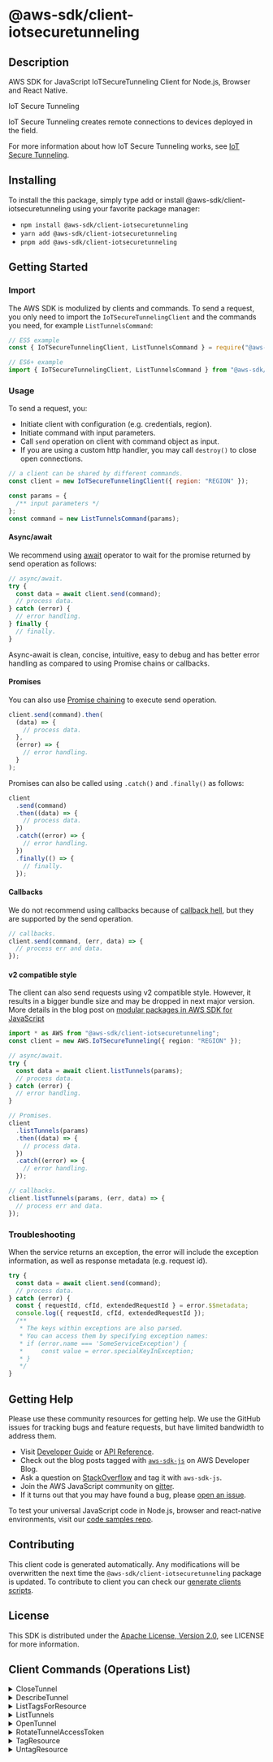 <!-- generated file, do not edit directly -->

# @aws-sdk/client-iotsecuretunneling

## Description

AWS SDK for JavaScript IoTSecureTunneling Client for Node.js, Browser and React Native.

<fullname>IoT Secure Tunneling</fullname>

<p>IoT Secure Tunneling creates remote connections to devices deployed in the
field.</p>
<p>For more information about how IoT Secure Tunneling works, see <a href="https://docs.aws.amazon.com/iot/latest/developerguide/secure-tunneling.html">IoT
Secure Tunneling</a>.</p>

## Installing

To install the this package, simply type add or install @aws-sdk/client-iotsecuretunneling
using your favorite package manager:

- `npm install @aws-sdk/client-iotsecuretunneling`
- `yarn add @aws-sdk/client-iotsecuretunneling`
- `pnpm add @aws-sdk/client-iotsecuretunneling`

## Getting Started

### Import

The AWS SDK is modulized by clients and commands.
To send a request, you only need to import the `IoTSecureTunnelingClient` and
the commands you need, for example `ListTunnelsCommand`:

```js
// ES5 example
const { IoTSecureTunnelingClient, ListTunnelsCommand } = require("@aws-sdk/client-iotsecuretunneling");
```

```ts
// ES6+ example
import { IoTSecureTunnelingClient, ListTunnelsCommand } from "@aws-sdk/client-iotsecuretunneling";
```

### Usage

To send a request, you:

- Initiate client with configuration (e.g. credentials, region).
- Initiate command with input parameters.
- Call `send` operation on client with command object as input.
- If you are using a custom http handler, you may call `destroy()` to close open connections.

```js
// a client can be shared by different commands.
const client = new IoTSecureTunnelingClient({ region: "REGION" });

const params = {
  /** input parameters */
};
const command = new ListTunnelsCommand(params);
```

#### Async/await

We recommend using [await](https://developer.mozilla.org/en-US/docs/Web/JavaScript/Reference/Operators/await)
operator to wait for the promise returned by send operation as follows:

```js
// async/await.
try {
  const data = await client.send(command);
  // process data.
} catch (error) {
  // error handling.
} finally {
  // finally.
}
```

Async-await is clean, concise, intuitive, easy to debug and has better error handling
as compared to using Promise chains or callbacks.

#### Promises

You can also use [Promise chaining](https://developer.mozilla.org/en-US/docs/Web/JavaScript/Guide/Using_promises#chaining)
to execute send operation.

```js
client.send(command).then(
  (data) => {
    // process data.
  },
  (error) => {
    // error handling.
  }
);
```

Promises can also be called using `.catch()` and `.finally()` as follows:

```js
client
  .send(command)
  .then((data) => {
    // process data.
  })
  .catch((error) => {
    // error handling.
  })
  .finally(() => {
    // finally.
  });
```

#### Callbacks

We do not recommend using callbacks because of [callback hell](http://callbackhell.com/),
but they are supported by the send operation.

```js
// callbacks.
client.send(command, (err, data) => {
  // process err and data.
});
```

#### v2 compatible style

The client can also send requests using v2 compatible style.
However, it results in a bigger bundle size and may be dropped in next major version. More details in the blog post
on [modular packages in AWS SDK for JavaScript](https://aws.amazon.com/blogs/developer/modular-packages-in-aws-sdk-for-javascript/)

```ts
import * as AWS from "@aws-sdk/client-iotsecuretunneling";
const client = new AWS.IoTSecureTunneling({ region: "REGION" });

// async/await.
try {
  const data = await client.listTunnels(params);
  // process data.
} catch (error) {
  // error handling.
}

// Promises.
client
  .listTunnels(params)
  .then((data) => {
    // process data.
  })
  .catch((error) => {
    // error handling.
  });

// callbacks.
client.listTunnels(params, (err, data) => {
  // process err and data.
});
```

### Troubleshooting

When the service returns an exception, the error will include the exception information,
as well as response metadata (e.g. request id).

```js
try {
  const data = await client.send(command);
  // process data.
} catch (error) {
  const { requestId, cfId, extendedRequestId } = error.$$metadata;
  console.log({ requestId, cfId, extendedRequestId });
  /**
   * The keys within exceptions are also parsed.
   * You can access them by specifying exception names:
   * if (error.name === 'SomeServiceException') {
   *     const value = error.specialKeyInException;
   * }
   */
}
```

## Getting Help

Please use these community resources for getting help.
We use the GitHub issues for tracking bugs and feature requests, but have limited bandwidth to address them.

- Visit [Developer Guide](https://docs.aws.amazon.com/sdk-for-javascript/v3/developer-guide/welcome.html)
  or [API Reference](https://docs.aws.amazon.com/AWSJavaScriptSDK/v3/latest/index.html).
- Check out the blog posts tagged with [`aws-sdk-js`](https://aws.amazon.com/blogs/developer/tag/aws-sdk-js/)
  on AWS Developer Blog.
- Ask a question on [StackOverflow](https://stackoverflow.com/questions/tagged/aws-sdk-js) and tag it with `aws-sdk-js`.
- Join the AWS JavaScript community on [gitter](https://gitter.im/aws/aws-sdk-js-v3).
- If it turns out that you may have found a bug, please [open an issue](https://github.com/aws/aws-sdk-js-v3/issues/new/choose).

To test your universal JavaScript code in Node.js, browser and react-native environments,
visit our [code samples repo](https://github.com/aws-samples/aws-sdk-js-tests).

## Contributing

This client code is generated automatically. Any modifications will be overwritten the next time the `@aws-sdk/client-iotsecuretunneling` package is updated.
To contribute to client you can check our [generate clients scripts](https://github.com/aws/aws-sdk-js-v3/tree/main/scripts/generate-clients).

## License

This SDK is distributed under the
[Apache License, Version 2.0](http://www.apache.org/licenses/LICENSE-2.0),
see LICENSE for more information.

## Client Commands (Operations List)

<details>
<summary>
CloseTunnel
</summary>

[Command API Reference](https://docs.aws.amazon.com/AWSJavaScriptSDK/v3/latest/clients/client-iotsecuretunneling/classes/closetunnelcommand.html) / [Input](https://docs.aws.amazon.com/AWSJavaScriptSDK/v3/latest/clients/client-iotsecuretunneling/interfaces/closetunnelcommandinput.html) / [Output](https://docs.aws.amazon.com/AWSJavaScriptSDK/v3/latest/clients/client-iotsecuretunneling/interfaces/closetunnelcommandoutput.html)

</details>
<details>
<summary>
DescribeTunnel
</summary>

[Command API Reference](https://docs.aws.amazon.com/AWSJavaScriptSDK/v3/latest/clients/client-iotsecuretunneling/classes/describetunnelcommand.html) / [Input](https://docs.aws.amazon.com/AWSJavaScriptSDK/v3/latest/clients/client-iotsecuretunneling/interfaces/describetunnelcommandinput.html) / [Output](https://docs.aws.amazon.com/AWSJavaScriptSDK/v3/latest/clients/client-iotsecuretunneling/interfaces/describetunnelcommandoutput.html)

</details>
<details>
<summary>
ListTagsForResource
</summary>

[Command API Reference](https://docs.aws.amazon.com/AWSJavaScriptSDK/v3/latest/clients/client-iotsecuretunneling/classes/listtagsforresourcecommand.html) / [Input](https://docs.aws.amazon.com/AWSJavaScriptSDK/v3/latest/clients/client-iotsecuretunneling/interfaces/listtagsforresourcecommandinput.html) / [Output](https://docs.aws.amazon.com/AWSJavaScriptSDK/v3/latest/clients/client-iotsecuretunneling/interfaces/listtagsforresourcecommandoutput.html)

</details>
<details>
<summary>
ListTunnels
</summary>

[Command API Reference](https://docs.aws.amazon.com/AWSJavaScriptSDK/v3/latest/clients/client-iotsecuretunneling/classes/listtunnelscommand.html) / [Input](https://docs.aws.amazon.com/AWSJavaScriptSDK/v3/latest/clients/client-iotsecuretunneling/interfaces/listtunnelscommandinput.html) / [Output](https://docs.aws.amazon.com/AWSJavaScriptSDK/v3/latest/clients/client-iotsecuretunneling/interfaces/listtunnelscommandoutput.html)

</details>
<details>
<summary>
OpenTunnel
</summary>

[Command API Reference](https://docs.aws.amazon.com/AWSJavaScriptSDK/v3/latest/clients/client-iotsecuretunneling/classes/opentunnelcommand.html) / [Input](https://docs.aws.amazon.com/AWSJavaScriptSDK/v3/latest/clients/client-iotsecuretunneling/interfaces/opentunnelcommandinput.html) / [Output](https://docs.aws.amazon.com/AWSJavaScriptSDK/v3/latest/clients/client-iotsecuretunneling/interfaces/opentunnelcommandoutput.html)

</details>
<details>
<summary>
RotateTunnelAccessToken
</summary>

[Command API Reference](https://docs.aws.amazon.com/AWSJavaScriptSDK/v3/latest/clients/client-iotsecuretunneling/classes/rotatetunnelaccesstokencommand.html) / [Input](https://docs.aws.amazon.com/AWSJavaScriptSDK/v3/latest/clients/client-iotsecuretunneling/interfaces/rotatetunnelaccesstokencommandinput.html) / [Output](https://docs.aws.amazon.com/AWSJavaScriptSDK/v3/latest/clients/client-iotsecuretunneling/interfaces/rotatetunnelaccesstokencommandoutput.html)

</details>
<details>
<summary>
TagResource
</summary>

[Command API Reference](https://docs.aws.amazon.com/AWSJavaScriptSDK/v3/latest/clients/client-iotsecuretunneling/classes/tagresourcecommand.html) / [Input](https://docs.aws.amazon.com/AWSJavaScriptSDK/v3/latest/clients/client-iotsecuretunneling/interfaces/tagresourcecommandinput.html) / [Output](https://docs.aws.amazon.com/AWSJavaScriptSDK/v3/latest/clients/client-iotsecuretunneling/interfaces/tagresourcecommandoutput.html)

</details>
<details>
<summary>
UntagResource
</summary>

[Command API Reference](https://docs.aws.amazon.com/AWSJavaScriptSDK/v3/latest/clients/client-iotsecuretunneling/classes/untagresourcecommand.html) / [Input](https://docs.aws.amazon.com/AWSJavaScriptSDK/v3/latest/clients/client-iotsecuretunneling/interfaces/untagresourcecommandinput.html) / [Output](https://docs.aws.amazon.com/AWSJavaScriptSDK/v3/latest/clients/client-iotsecuretunneling/interfaces/untagresourcecommandoutput.html)

</details>
